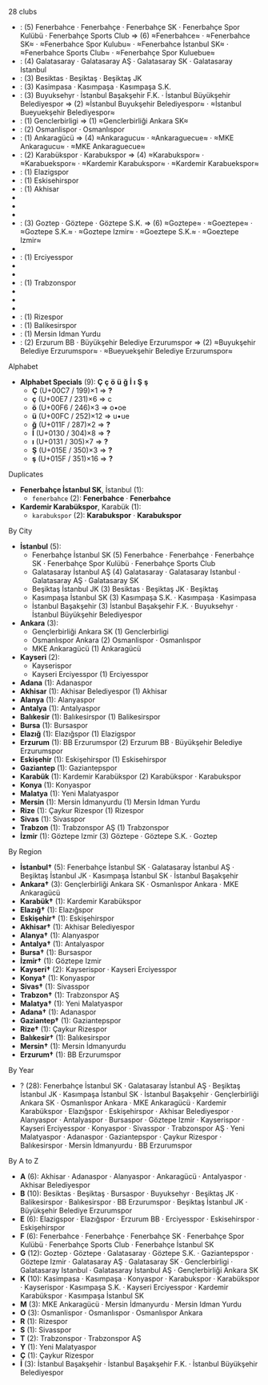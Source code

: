 28 clubs

-  : (5) Fenerbahce · Fenerbahçe · Fenerbahçe SK · Fenerbahçe Spor Kulübü · Fenerbahçe Sports Club ⇒ (6) ≈Fenerbahce≈ · ≈Fenerbahce SK≈ · ≈Fenerbahce Spor Kulubu≈ · ≈Fenerbahce İstanbul SK≈ · ≈Fenerbahce Sports Club≈ · ≈Fenerbahçe Spor Kuluebue≈
-  : (4) Galatasaray · Galatasaray AŞ · Galatasaray SK · Galatasaray Istanbul
-  : (3) Besiktas · Beşiktaş · Beşiktaş JK
-  : (3) Kasimpasa · Kasımpaşa · Kasımpaşa S.K.
-  : (3) Buyuksehyr · İstanbul Başakşehir F.K. · İstanbul Büyükşehir Belediyespor ⇒ (2) ≈İstanbul Buyukşehir Belediyespor≈ · ≈İstanbul Bueyuekşehir Belediyespor≈
-  : (1) Genclerbirligi ⇒ (1) ≈Genclerbirliği Ankara SK≈
-  : (2) Osmanlispor · Osmanlıspor
-  : (1) Ankaragücü ⇒ (4) ≈Ankaragucu≈ · ≈Ankaraguecue≈ · ≈MKE Ankaragucu≈ · ≈MKE Ankaraguecue≈
-  : (2) Karabükspor · Karabukspor ⇒ (4) ≈Karabukspor≈ · ≈Karabuekspor≈ · ≈Kardemir Karabukspor≈ · ≈Kardemir Karabuekspor≈
-  : (1) Elazigspor
-  : (1) Eskisehirspor
-  : (1) Akhisar
- 
- 
- 
-  : (3) Goztep · Göztepe · Göztepe S.K. ⇒ (6) ≈Goztepe≈ · ≈Goeztepe≈ · ≈Goztepe S.K.≈ · ≈Goztepe Izmir≈ · ≈Goeztepe S.K.≈ · ≈Goeztepe Izmir≈
- 
-  : (1) Erciyesspor
- 
- 
-  : (1) Trabzonspor
- 
- 
- 
-  : (1) Rizespor
-  : (1) Balikesirspor
-  : (1) Mersin Idman Yurdu
-  : (2) Erzurum BB · Büyükşehir Belediye Erzurumspor ⇒ (2) ≈Buyukşehir Belediye Erzurumspor≈ · ≈Bueyuekşehir Belediye Erzurumspor≈




Alphabet

- **Alphabet Specials** (9):  **Ç**  **ç**  **ö**  **ü**  **ğ**  **İ**  **ı**  **Ş**  **ş** 
  - **Ç** (U+00C7 / 199)×1 ⇒ **?**
  - **ç** (U+00E7 / 231)×6 ⇒ c
  - **ö** (U+00F6 / 246)×3 ⇒ o•oe
  - **ü** (U+00FC / 252)×12 ⇒ u•ue
  - **ğ** (U+011F / 287)×2 ⇒ **?**
  - **İ** (U+0130 / 304)×8 ⇒ **?**
  - **ı** (U+0131 / 305)×7 ⇒ **?**
  - **Ş** (U+015E / 350)×3 ⇒ **?**
  - **ş** (U+015F / 351)×16 ⇒ **?**




Duplicates

- **Fenerbahçe İstanbul SK**, İstanbul (1):
  - `fenerbahce` (2): **Fenerbahce** · **Fenerbahce**
- **Kardemir Karabükspor**, Karabük (1):
  - `karabukspor` (2): **Karabukspor** · **Karabukspor**




By City

- **İstanbul** (5): 
  - Fenerbahçe İstanbul SK  (5) Fenerbahce · Fenerbahçe · Fenerbahçe SK · Fenerbahçe Spor Kulübü · Fenerbahçe Sports Club
  - Galatasaray İstanbul AŞ  (4) Galatasaray · Galatasaray Istanbul · Galatasaray AŞ · Galatasaray SK
  - Beşiktaş İstanbul JK  (3) Besiktas · Beşiktaş JK · Beşiktaş
  - Kasımpaşa İstanbul SK  (3) Kasımpaşa S.K. · Kasımpaşa · Kasimpasa
  - İstanbul Başakşehir  (3) İstanbul Başakşehir F.K. · Buyuksehyr · İstanbul Büyükşehir Belediyespor
- **Ankara** (3): 
  - Gençlerbirliği Ankara SK  (1) Genclerbirligi
  - Osmanlıspor Ankara  (2) Osmanlispor · Osmanlıspor
  - MKE Ankaragücü  (1) Ankaragücü
- **Kayseri** (2): 
  - Kayserispor 
  - Kayseri Erciyesspor  (1) Erciyesspor
- **Adana** (1): Adanaspor 
- **Akhisar** (1): Akhisar Belediyespor  (1) Akhisar
- **Alanya** (1): Alanyaspor 
- **Antalya** (1): Antalyaspor 
- **Balıkesir** (1): Balıkesirspor  (1) Balikesirspor
- **Bursa** (1): Bursaspor 
- **Elazığ** (1): Elazığspor  (1) Elazigspor
- **Erzurum** (1): BB Erzurumspor  (2) Erzurum BB · Büyükşehir Belediye Erzurumspor
- **Eskişehir** (1): Eskişehirspor  (1) Eskisehirspor
- **Gaziantep** (1): Gaziantepspor 
- **Karabük** (1): Kardemir Karabükspor  (2) Karabükspor · Karabukspor
- **Konya** (1): Konyaspor 
- **Malatya** (1): Yeni Malatyaspor 
- **Mersin** (1): Mersin İdmanyurdu  (1) Mersin Idman Yurdu
- **Rize** (1): Çaykur Rizespor  (1) Rizespor
- **Sivas** (1): Sivasspor 
- **Trabzon** (1): Trabzonspor AŞ  (1) Trabzonspor
- **İzmir** (1): Göztepe Izmir  (3) Göztepe · Göztepe S.K. · Goztep




By Region

- **İstanbul†** (5):   Fenerbahçe İstanbul SK · Galatasaray İstanbul AŞ · Beşiktaş İstanbul JK · Kasımpaşa İstanbul SK · İstanbul Başakşehir
- **Ankara†** (3):   Gençlerbirliği Ankara SK · Osmanlıspor Ankara · MKE Ankaragücü
- **Karabük†** (1):   Kardemir Karabükspor
- **Elazığ†** (1):   Elazığspor
- **Eskişehir†** (1):   Eskişehirspor
- **Akhisar†** (1):   Akhisar Belediyespor
- **Alanya†** (1):   Alanyaspor
- **Antalya†** (1):   Antalyaspor
- **Bursa†** (1):   Bursaspor
- **İzmir†** (1):   Göztepe Izmir
- **Kayseri†** (2):   Kayserispor · Kayseri Erciyesspor
- **Konya†** (1):   Konyaspor
- **Sivas†** (1):   Sivasspor
- **Trabzon†** (1):   Trabzonspor AŞ
- **Malatya†** (1):   Yeni Malatyaspor
- **Adana†** (1):   Adanaspor
- **Gaziantep†** (1):   Gaziantepspor
- **Rize†** (1):   Çaykur Rizespor
- **Balıkesir†** (1):   Balıkesirspor
- **Mersin†** (1):   Mersin İdmanyurdu
- **Erzurum†** (1):   BB Erzurumspor




By Year

- ? (28):   Fenerbahçe İstanbul SK · Galatasaray İstanbul AŞ · Beşiktaş İstanbul JK · Kasımpaşa İstanbul SK · İstanbul Başakşehir · Gençlerbirliği Ankara SK · Osmanlıspor Ankara · MKE Ankaragücü · Kardemir Karabükspor · Elazığspor · Eskişehirspor · Akhisar Belediyespor · Alanyaspor · Antalyaspor · Bursaspor · Göztepe Izmir · Kayserispor · Kayseri Erciyesspor · Konyaspor · Sivasspor · Trabzonspor AŞ · Yeni Malatyaspor · Adanaspor · Gaziantepspor · Çaykur Rizespor · Balıkesirspor · Mersin İdmanyurdu · BB Erzurumspor






By A to Z

- **A** (6): Akhisar · Adanaspor · Alanyaspor · Ankaragücü · Antalyaspor · Akhisar Belediyespor
- **B** (10): Besiktas · Beşiktaş · Bursaspor · Buyuksehyr · Beşiktaş JK · Balikesirspor · Balıkesirspor · BB Erzurumspor · Beşiktaş İstanbul JK · Büyükşehir Belediye Erzurumspor
- **E** (6): Elazigspor · Elazığspor · Erzurum BB · Erciyesspor · Eskisehirspor · Eskişehirspor
- **F** (6): Fenerbahce · Fenerbahçe · Fenerbahçe SK · Fenerbahçe Spor Kulübü · Fenerbahçe Sports Club · Fenerbahçe İstanbul SK
- **G** (12): Goztep · Göztepe · Galatasaray · Göztepe S.K. · Gaziantepspor · Göztepe Izmir · Galatasaray AŞ · Galatasaray SK · Genclerbirligi · Galatasaray Istanbul · Galatasaray İstanbul AŞ · Gençlerbirliği Ankara SK
- **K** (10): Kasimpasa · Kasımpaşa · Konyaspor · Karabukspor · Karabükspor · Kayserispor · Kasımpaşa S.K. · Kayseri Erciyesspor · Kardemir Karabükspor · Kasımpaşa İstanbul SK
- **M** (3): MKE Ankaragücü · Mersin İdmanyurdu · Mersin Idman Yurdu
- **O** (3): Osmanlispor · Osmanlıspor · Osmanlıspor Ankara
- **R** (1): Rizespor
- **S** (1): Sivasspor
- **T** (2): Trabzonspor · Trabzonspor AŞ
- **Y** (1): Yeni Malatyaspor
- **Ç** (1): Çaykur Rizespor
- **İ** (3): İstanbul Başakşehir · İstanbul Başakşehir F.K. · İstanbul Büyükşehir Belediyespor




